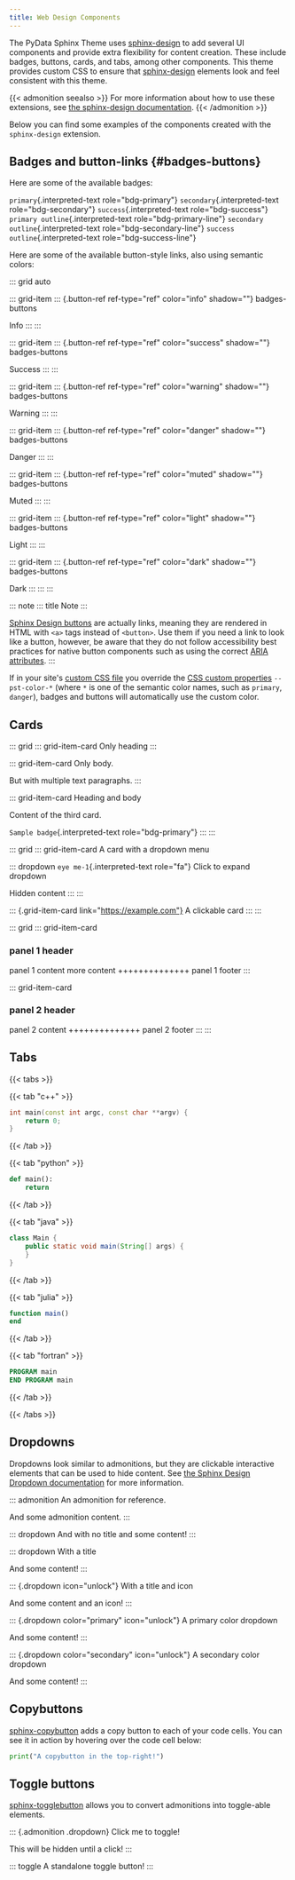 ```yaml
---
title: Web Design Components
---
```


The PyData Sphinx Theme uses
[sphinx-design](https://sphinx-design.readthedocs.io/en/latest/index.html)
to add several UI components and provide extra flexibility for content
creation. These include badges, buttons, cards, and tabs, among other
components. This theme provides custom CSS to ensure that
[sphinx-design](https://sphinx-design.readthedocs.io/en/latest/index.html)
elements look and feel consistent with this theme.

{{< admonition seealso >}}
For more information about how to use these extensions, see [the
sphinx-design
documentation](https://sphinx-design.readthedocs.io/en/latest/index.html).
{{< /admonition >}}

Below you can find some examples of the components created with the
`sphinx-design` extension.

## Badges and button-links {#badges-buttons}

Here are some of the available badges:

`primary`{.interpreted-text role="bdg-primary"}
`secondary`{.interpreted-text role="bdg-secondary"}
`success`{.interpreted-text role="bdg-success"}
`primary outline`{.interpreted-text role="bdg-primary-line"}
`secondary outline`{.interpreted-text role="bdg-secondary-line"}
`success outline`{.interpreted-text role="bdg-success-line"}

Here are some of the available button-style links, also using semantic
colors:

::: grid
auto

::: grid-item
::: {.button-ref ref-type="ref" color="info" shadow=""}
badges-buttons

Info
:::
:::

::: grid-item
::: {.button-ref ref-type="ref" color="success" shadow=""}
badges-buttons

Success
:::
:::

::: grid-item
::: {.button-ref ref-type="ref" color="warning" shadow=""}
badges-buttons

Warning
:::
:::

::: grid-item
::: {.button-ref ref-type="ref" color="danger" shadow=""}
badges-buttons

Danger
:::
:::

::: grid-item
::: {.button-ref ref-type="ref" color="muted" shadow=""}
badges-buttons

Muted
:::
:::

::: grid-item
::: {.button-ref ref-type="ref" color="light" shadow=""}
badges-buttons

Light
:::
:::

::: grid-item
::: {.button-ref ref-type="ref" color="dark" shadow=""}
badges-buttons

Dark
:::
:::
:::

::: note
::: title
Note
:::

[Sphinx Design
buttons](https://sphinx-design.readthedocs.io/en/latest/badges_buttons.html)
are actually links, meaning they are rendered in HTML with `<a>` tags
instead of `<button>`. Use them if you need a link to look like a
button, however, be aware that they do not follow accessibility best
practices for native button components such as using the correct [ARIA
attributes](https://developer.mozilla.org/en-US/docs/Web/Accessibility/ARIA/Roles/button_role).
:::

If in your site\'s [custom CSS file](custom-css) you override the [CSS
custom properties](css-variables) `--pst-color-*` (where `*` is one of
the semantic color names, such as `primary`, `danger`), badges and
buttons will automatically use the custom color.

## Cards

::: grid
::: grid-item-card
Only heading
:::

::: grid-item-card
Only body.

But with multiple text paragraphs.
:::

::: grid-item-card
Heading and body

Content of the third card.

`Sample badge`{.interpreted-text role="bdg-primary"}
:::
:::

::: grid
::: grid-item-card
A card with a dropdown menu

::: dropdown
`eye me-1`{.interpreted-text role="fa"} Click to expand dropdown

Hidden content
:::
:::

::: {.grid-item-card link="https://example.com"}
A clickable card
:::
:::

::: grid
::: grid-item-card

### panel 1 header

panel 1 content more content ++++++++++++++ panel 1 footer
:::

::: grid-item-card

### panel 2 header

panel 2 content ++++++++++++++ panel 2 footer
:::
:::

## Tabs

{{< tabs >}}

{{< tab "c++" >}}

```c++
int main(const int argc, const char **argv) {
    return 0;
}
```

{{< /tab >}}

{{< tab "python" >}}

```python
def main():
    return
```

{{< /tab >}}

{{< tab "java" >}}

```java
class Main {
    public static void main(String[] args) {
    }
}
```

{{< /tab >}}

{{< tab "julia" >}}

```julia
function main()
end
```

{{< /tab >}}

{{< tab "fortran" >}}

```fortran
PROGRAM main
END PROGRAM main
```

{{< /tab >}}

{{< /tabs >}}

## Dropdowns

Dropdowns look similar to admonitions, but they are clickable
interactive elements that can be used to hide content. See [the Sphinx
Design Dropdown
documentation](https://sphinx-design.readthedocs.io/en/latest/dropdowns.html)
for more information.

::: admonition
An admonition for reference.

And some admonition content.
:::

::: dropdown
And with no title and some content!
:::

::: dropdown
With a title

And some content!
:::

::: {.dropdown icon="unlock"}
With a title and icon

And some content and an icon!
:::

::: {.dropdown color="primary" icon="unlock"}
A primary color dropdown

And some content!
:::

::: {.dropdown color="secondary" icon="unlock"}
A secondary color dropdown

And some content!
:::

## Copybuttons

[sphinx-copybutton](https://sphinx-copybutton.readthedocs.io/en/latest/)
adds a copy button to each of your code cells. You can see it in action
by hovering over the code cell below:

```python
print("A copybutton in the top-right!")
```

## Toggle buttons

[sphinx-togglebutton](https://sphinx-togglebutton.readthedocs.io/en/latest/)
allows you to convert admonitions into toggle-able elements.

::: {.admonition .dropdown}
Click me to toggle!

This will be hidden until a click!
:::

::: toggle
A standalone toggle button!
:::
